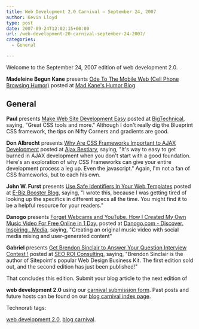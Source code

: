 ```yaml
---
title: Web Development 2.0 Carnival – September 24, 2007
author: Kevin Lloyd
type: post
date: 2007-09-24T12:02:15+00:00
url: /web-development-20-carnival-september-24-2007/
categories:
  - General

---
```

Welcome to the September 24, 2007 edition of web development 2.0.

<!-- Carnival Submission -->

**Madeleine Begun Kane** presents [Ode To The Mobile Web (Cell Phone Browsing Humor)][1] posted at [Mad Kane's Humor Blog][2].

## General

<!-- Carnival Submission -->

**Paul** presents [Make Web Site Development Easy][3] posted at [BigTechnical][4], saying, "Great CSS tools and more." Although I don't really dig the Blueprint CSS framework, the tips on Nifty Corners and gradients are good.

<!-- Carnival Submission -->

**Don Albrecht** presents [Why Are CSS Frameworks Important to AJAX Development][5] posted at [Ajax Bestiary][6], saying, "It's way to easy to get burned in AJAX development when you don't start with a good foundation. Here's an exploration of why CSS Frameworks can give your entire development process a leg up. Even the javascript." Again, I'm not a fan of CSS frameworks, but to each his own.

<!-- Carnival Submission -->

**John W. Furst** presents [Use Safe Identifiers In Your Web Templates][7] posted at [E-Biz Booster Blog][8], saying, "I wrote this, because I was getting tired of looking up the specifics in different specs all the time. You might find it to be a helpful resource for your readers."

<!-- Carnival Submission -->

**Danogo** presents [Forget Webcams and YouTube. How I Created My Own Music Video For Free Online in 1 Day.][9] posted at [Danogo.com - Discover. Inspiring . Media][10], saying, "Creating an original music video with social media mixing and user-generated content"

<!-- Carnival Submission -->

**Gabriel** presents [Get Brendon Sinclair to Answer Your Question Interview Contest !][11] posted at [SEO ROI Consulting][12], saying, "Brendon Sinclair is the author of Sitepoint's popular Web Design Business Kit. The first edition sold out, and the second edition has just been published!"

<!-- EDIT THIS: the conclusion begins with this paragraph: -->That concludes this edition. Submit your blog article to the next edition of

**web development 2.0** using our <a href="http://blogcarnival.com/bc/submit_2377.html" target="_blank" title="Submit an entry to “web development 2.0">carnival submission form</a>. Past posts and future hosts can be found on our  <a href="http://blogcarnival.com/bc/cprof_2377.html" target="_blank" title="Blog Carnival index for “web development 2.0">blog carnival index page</a>.

Technorati tags: <!-- add your technorati tags here! -->

<a href="http://technorati.com/tag/web+development+2.0" rel="tag">web development 2.0</a>, <a href="http://technorati.com/tag/blog+carnival" rel="tag">blog carnival</a>.

 [1]: http://www.madkane.com/humor_blog/2007/09/12/ode-to-the-mobile-web-cell-phone-browsing-humor-fm8480-15/
 [2]: http://www.madkane.com/humor_blog
 [3]: http://bigtechnical.com/2007/09/07/make-web-site-development-easy/
 [4]: http://bigtechnical.com/
 [5]: http://www.ajaxbestiary.com/2007/09/06/why-are-css-frameworks-important-to-ajax-development/
 [6]: http://www.ajaxbestiary.com/
 [7]: http://blog.fcon21.biz/2007-08/60-Use-Safe-Identifiers-In-Your-Web-Templates
 [8]: http://blog.fcon21.biz/
 [9]: http://www.danogo.com/forget-webcams-and-youtube-how-i-created-my-own-music-video-for-free-online-in-1-day
 [10]: http://www.danogo.com/
 [11]: http://seoroi.com/latest-news/get-brendon-sinclair-to-answer-your-question-interview-contest/
 [12]: http://seoroi.com/